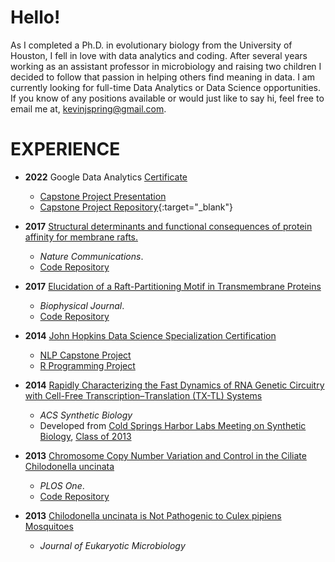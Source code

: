 # Hello!

As I completed a Ph.D. in evolutionary biology from the University of Houston, I fell in love with data analytics and coding. After several years working as an assistant professor in microbiology and raising two children I decided to follow that passion in helping others find meaning in data. I am currently looking for full-time Data Analytics or Data Science opportunities. If you know of any positions available or would just like to say hi, feel free to email me at, [kevinjspring@gmail.com](mailto:kevinjspring@gmail.com).

# EXPERIENCE

- **2022** Google Data Analytics [Certificate](https://coursera.org/share/7fa4724233f9167c6ce0d62dea6bebeb)
	- [Capstone Project Presentation](https://rpubs.com/kevinjspring/cyclistic)
	- [Capstone Project Repository](https://github.com/kjspring/Google-Analytics-Capstone-Cyclistic-Case-Study){:target="_blank"}

- **2017** [Structural determinants and functional consequences of protein affinity for membrane rafts.](https://www.nature.com/articles/s41467-017-01328-3)
	- *Nature Communications*. 
	- [Code Repository](https://github.com/kjspring/GPMV-detect-and-quantify)

- **2017** [Elucidation of a Raft-Partitioning Motif in Transmembrane Proteins](http://dx.doi.org/10.1016/j.bpj.2014.11.3051)
	- *Biophysical Journal*. 
	- [Code Repository](https://github.com/kjspring/GPMV-detect-and-quantify)

- **2014** [John Hopkins Data Science Specialization Certification](/assets/img/'Coursera_Certificate_4ZJ8z4nkEe936825.pdf')
	- [NLP Capstone Project](https://stochastic.shinyapps.io/PredictionApp)
	- [R Programming Project](https://stochastic.shinyapps.io/dataDevProj)

- **2014** [Rapidly Characterizing the Fast Dynamics of RNA Genetic Circuitry with Cell-Free Transcription–Translation (TX-TL) Systems](http://pubs.acs.org/doi/abs/10.1021/sb400206c)
	- *ACS Synthetic Biology*
	- Developed from [Cold Springs Harbor Labs Meeting on Synthetic Biology](https://meetings.cshl.edu/courses.aspx?course=c-synbio&year=20), [Class of 2013](https://meetings.cshl.edu/alumni.aspx?course=C-SYNBIO&year=18)

- **2013** [Chromosome Copy Number Variation and Control in the Ciliate Chilodonella uncinata](http://journals.plos.org/plosone/article?id=10.1371/journal.pone.0056413)
	- *PLOS One*. 
	- [Code Repository](https://github.com/kjspring/Amitosis-Simulation)

- **2013** [Chilodonella uncinata is Not Pathogenic to Culex pipiens Mosquitoes](http://onlinelibrary.wiley.com/doi/10.1111/jeu.12028/abstract;jsessionid=6094B956BDEFACFB98A3B24359285DF6.f03t03)
	- *Journal of Eukaryotic Microbiology*
